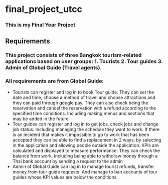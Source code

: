 # final_project_utcc
### This is my Final Year Project 

## Requirements
### This project consists of three Bangkok tourism-related applications based on user groups: 1. Tourists 2. Tour guides 3. Admin of Global Guide (Travel agents).
### All requirements are from Global Guide:
* Tourists can register and log in to book Tour guide. They can set the date and time, choose a method of travel and choose attractions and they can paid through google pay. They can also check being the reservation and cancel the reservation with a refund according to the specified time conditions. Including making menus and sections that may be added in the future
* Tour guides can register and log in to get jobs, check jobs and change job status. Including managing the schedule they want to work. If there is an incident that makes it impossible to go to work that has been accepted they can be able to find a replacement in 2 ways: by selecting in the application and allowing people outside the application. KPIs are calculated and displayed to measure performance. They can check the balance from work, including being able to withdraw money through a Thai bank account by sending a request to the admin
* Admin of Global Guide can log in to manage tourist refunds, transfer money from tour guide requests. And manage to ban accounts of tour guides whose KPI values are below the conditions.
   

